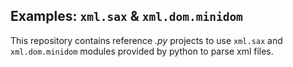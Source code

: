 ## Examples: `xml.sax` & `xml.dom.minidom`

This repository contains reference *.py* projects to use `xml.sax` and `xml.dom.minidom` modules provided by python to parse xml files.

